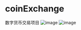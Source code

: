 # coinExchange
数字货币交易项目
![image](https://user-images.githubusercontent.com/57619422/139057723-66594471-cc90-4038-9cd0-318d388b1f89.png)
![image](https://user-images.githubusercontent.com/57619422/139058259-dbed6bd0-8849-4fcd-b2ba-9a46469a3b63.png)

